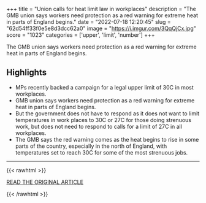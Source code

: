 +++
title = "Union calls for heat limit law in workplaces"
description = "The GMB union says workers need protection as a red warning for extreme heat in parts of England begins."
date = "2022-07-18 12:20:45"
slug = "62d54ff33f0e5e8d3dcc62a0"
image = "https://i.imgur.com/3QqQjCx.jpg"
score = "1023"
categories = ['upper', 'limit', 'number']
+++

The GMB union says workers need protection as a red warning for extreme heat in parts of England begins.

## Highlights

- MPs recently backed a campaign for a legal upper limit of 30C in most workplaces.
- GMB union says workers need protection as a red warning for extreme heat in parts of England begins.
- But the government does not have to respond as it does not want to limit temperatures in work places to 30C or 27C for those doing strenuous work, but does not need to respond to calls for a limit of 27C in all workplaces.
- The GMB says the red warning comes as the heat begins to rise in some parts of the country, especially in the north of England, with temperatures set to reach 30C for some of the most strenuous jobs.

---

{{< rawhtml >}}
  <p class="article-category">
    <a target="_blank" href="https://www.bbc.com/news/business-62197921">READ THE ORIGINAL ARTICLE</a>
  </p>
{{< /rawhtml >}}
